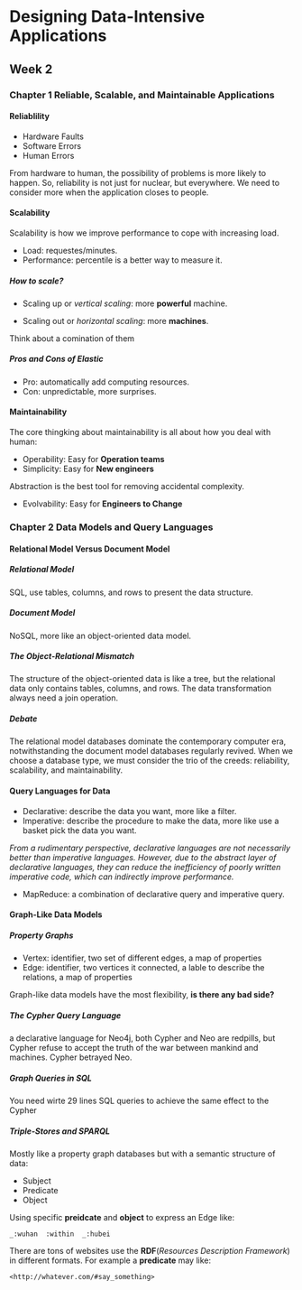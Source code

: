 # Designing Data-Intensive Applications

## Week 2

### Chapter 1 Reliable, Scalable, and Maintainable Applications

#### Reliablility

- Hardware Faults
- Software Errors
- Human Errors

From hardware to human, the possibility of problems is more likely to happen. So, reliability is not just for nuclear, but everywhere. We need to consider more when the application closes to people.



#### Scalability

Scalability is how we improve performance to cope with increasing load.

- Load: requestes/minutes.
- Performance: percentile is a better way to measure it.

##### How to scale?

- Scaling up or *vertical scaling*: more **powerful** machine.

- Scaling out or *horizontal scaling*: more **machines**.

Think about a comination of them

##### Pros and Cons of Elastic

* Pro: automatically add computing resources.
* Con: unpredictable, more surprises.




#### Maintainability

The core thingking about maintainability is all about how you deal with human:

- Operability: Easy for **Operation teams**
- Simplicity: Easy for **New engineers**

Abstraction is the best tool for removing accidental complexity.

- Evolvability: Easy for **Engineers to Change**



### Chapter 2 Data Models and Query Languages



#### Relational Model Versus Document Model

##### Relational Model

SQL, use tables, columns, and rows to present the data structure.

##### Document Model

NoSQL, more like an object-oriented data model.

##### The Object-Relational Mismatch

The structure of the object-oriented data is like a tree, but the relational data only contains tables, columns, and rows. The data transformation always need a join operation.

##### Debate

The relational model databases dominate the contemporary computer era, notwithstanding the document model databases regularly revived. When we choose a database type, we must consider the trio of the creeds: reliability, scalability, and maintainability.



#### Query Languages for Data

- Declarative: describe the data you want, more like a filter.
- Imperative: describe the procedure to make the data, more like use a basket pick the data you want.

*From a rudimentary perspective, declarative languages are not necessarily better than imperative languages. However, due to the abstract layer of declarative languages, they can reduce the inefficiency of poorly written imperative code, which can indirectly improve performance.*

- MapReduce: a combination of declarative query and imperative query.



#### Graph-Like Data Models
##### Property Graphs

- Vertex: identifier, two set of different edges, a map of properties
- Edge: identifier, two vertices it connected, a lable to describe the relations, a map of properties

Graph-like data models have the most flexibility, **is there any bad side?**

##### The Cypher Query Language

a declarative language for Neo4j, both Cypher and Neo are redpills, but Cypher refuse to accept the truth of the war between mankind and machines. Cypher betrayed Neo.

##### Graph Queries in SQL

You need wirte 29 lines SQL queries to achieve the same effect to the Cypher

##### Triple-Stores and SPARQL

Mostly like a property graph databases but with a semantic structure of data:

- Subject
- Predicate
- Object

Using specific **preidcate** and **object** to express an Edge like:

 `_:wuhan  :within  _:hubei`

There are tons of websites use the **RDF**(*Resources Description Framework*) in different formats. For example a **predicate** may like:

`<http://whatever.com/#say_something>`


